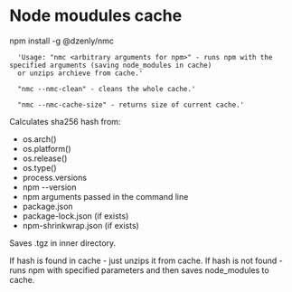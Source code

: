 # Node moudules cache

npm install -g @dzenly/nmc

```
  'Usage: "nmc <arbitrary arguments for npm>" - runs npm with the specified arguments (saving node_modules in cache)
  or unzips archieve from cache.'

  "nmc --nmc-clean" - cleans the whole cache.'

  "nmc --nmc-cache-size" - returns size of current cache.'
```

Calculates sha256 hash from:
* os.arch()
* os.platform()
* os.release()
* os.type()
* process.versions
* npm --version
* npm arguments passed in the command line
* package.json
* package-lock.json (if exists)
* npm-shrinkwrap.json (if exists)

Saves <hash>.tgz in inner directory.


If hash is found in cache - just unzips it from cache.
If hash is not found - runs npm with specified parameters and then saves node_modules to cache.
